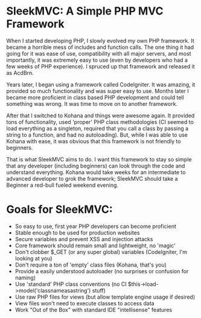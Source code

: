 SleekMVC: A Simple PHP MVC Framework
===

When I started developing PHP, I slowly evolved my own PHP framework. It became a horrible mess of
includes and function calls. The one thing it had going for it was ease of use, compatibility with
all major servers, and most importantly, it was extremely easy to use (even by developers who had
a few weeks of PHP experience). I spruced up that framework and released it as AcdBrn.

Years later, I began using a framework called CodeIgniter. It was amazing, it provided so much
functionality and was super easy to use. Months later I became more proficient in class based PHP
development and could tell something was wrong. It was time to move on to another framework.

After that I switched to Kohana and things were awesome again. It provided tons of functionality,
used 'proper' PHP class methodologies (CI seemed to load everything as a singleton, required that
you call a class by passing a string to a function, and had no autoloading). But, while I was able
to use Kohana with ease, it was obvious that this framework is not friendly to beginners.

That is what SleekMVC aims to do. I want this framework to stay so simple that any developer
(including beginners) can look through the code and understand everything. Kohana would take weeks
for an intermediate to advanced developer to grok the framework; SleekMVC should take a Beginner
a red-bull fueled weekend evening.

Goals for SleekMVC:
==
* So easy to use, first year PHP developers can become proficient
* Stable enough to be used for production websites
* Secure variables and prevent XSS and injection attacks
* Core framework should remain small and lightweight, no 'magic'
* Don't clobber $_GET (or any super global) variables (CodeIgniter, I'm looking at you)
* Don't require a ton of 'empty' class files (Kohana, that's you)
* Provide a easily understood autoloader (no surprises or confusion for naming)
* Use 'standard' PHP class conventions (no CI $this->load->model('classnameasastring') stuff)
* Use raw PHP files for views (but allow template engine usage if desired)
* View files won't need to execute classes to access data
* Work "Out of the Box" with standard IDE "intellisense" features
